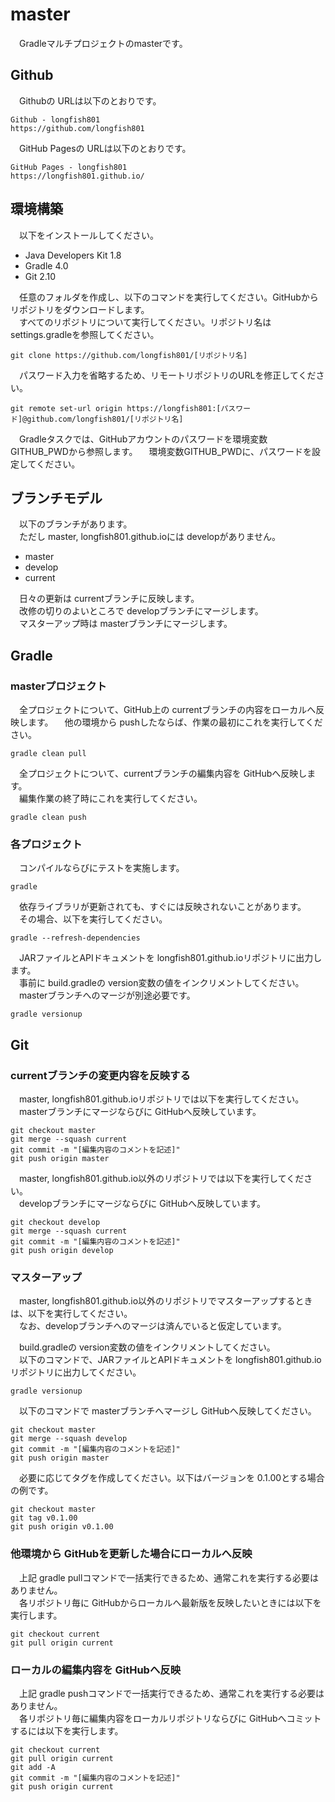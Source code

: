 # master

　Gradleマルチプロジェクトのmasterです。

## Github

　Githubの URLは以下のとおりです。

~~~
Github - longfish801
https://github.com/longfish801
~~~

　GitHub Pagesの URLは以下のとおりです。

~~~
GitHub Pages - longfish801
https://longfish801.github.io/
~~~

## 環境構築

　以下をインストールしてください。

* Java Developers Kit 1.8
* Gradle 4.0
* Git 2.10

　任意のフォルダを作成し、以下のコマンドを実行してください。GitHubからリポジトリをダウンロードします。  
　すべてのリポジトリについて実行してください。リポジトリ名は settings.gradleを参照してください。

~~~
git clone https://github.com/longfish801/[リポジトリ名]
~~~

　パスワード入力を省略するため、リモートリポジトリのURLを修正してください。

~~~
git remote set-url origin https://longfish801:[パスワード]@github.com/longfish801/[リポジトリ名]
~~~

　Gradleタスクでは、GitHubアカウントのパスワードを環境変数GITHUB_PWDから参照します。
　環境変数GITHUB_PWDに、パスワードを設定してください。

## ブランチモデル

　以下のブランチがあります。  
　ただし master, longfish801.github.ioには developがありません。

* master
* develop
* current

　日々の更新は currentブランチに反映します。  
　改修の切りのよいところで developブランチにマージします。  
　マスターアップ時は masterブランチにマージします。

## Gradle
### masterプロジェクト

　全プロジェクトについて、GitHub上の currentブランチの内容をローカルへ反映します。
　他の環境から pushしたならば、作業の最初にこれを実行してください。

~~~
gradle clean pull
~~~

　全プロジェクトについて、currentブランチの編集内容を GitHubへ反映します。  
　編集作業の終了時にこれを実行してください。

~~~
gradle clean push
~~~

### 各プロジェクト

　コンパイルならびにテストを実施します。

~~~
gradle
~~~

　依存ライブラリが更新されても、すぐには反映されないことがあります。  
　その場合、以下を実行してください。

~~~
gradle --refresh-dependencies
~~~

　JARファイルとAPIドキュメントを longfish801.github.ioリポジトリに出力します。  
　事前に build.gradleの version変数の値をインクリメントしてください。  
　masterブランチへのマージが別途必要です。

~~~
gradle versionup
~~~

## Git
### currentブランチの変更内容を反映する

　master, longfish801.github.ioリポジトリでは以下を実行してください。  
　masterブランチにマージならびに GitHubへ反映しています。

~~~
git checkout master
git merge --squash current
git commit -m "[編集内容のコメントを記述]"
git push origin master
~~~

　master, longfish801.github.io以外のリポジトリでは以下を実行してください。  
　developブランチにマージならびに GitHubへ反映しています。

~~~
git checkout develop
git merge --squash current
git commit -m "[編集内容のコメントを記述]"
git push origin develop
~~~

### マスターアップ

　master, longfish801.github.io以外のリポジトリでマスターアップするときは、以下を実行してください。  
　なお、developブランチへのマージは済んでいると仮定しています。

　build.gradleの version変数の値をインクリメントしてください。  
　以下のコマンドで、JARファイルとAPIドキュメントを longfish801.github.ioリポジトリに出力してください。

~~~
gradle versionup
~~~

　以下のコマンドで masterブランチへマージし GitHubへ反映してください。

~~~
git checkout master
git merge --squash develop
git commit -m "[編集内容のコメントを記述]"
git push origin master
~~~

　必要に応じてタグを作成してください。以下はバージョンを 0.1.00とする場合の例です。

~~~
git checkout master
git tag v0.1.00
git push origin v0.1.00
~~~

### 他環境から GitHubを更新した場合にローカルへ反映

　上記 gradle pullコマンドで一括実行できるため、通常これを実行する必要はありません。  
　各リポジトリ毎に GitHubからローカルへ最新版を反映したいときには以下を実行します。

~~~
git checkout current
git pull origin current
~~~

### ローカルの編集内容を GitHubへ反映

　上記 gradle pushコマンドで一括実行できるため、通常これを実行する必要はありません。  
　各リポジトリ毎に編集内容をローカルリポジトリならびに GitHubへコミットするには以下を実行します。

~~~
git checkout current
git pull origin current
git add -A
git commit -m "[編集内容のコメントを記述]"
git push origin current
~~~
